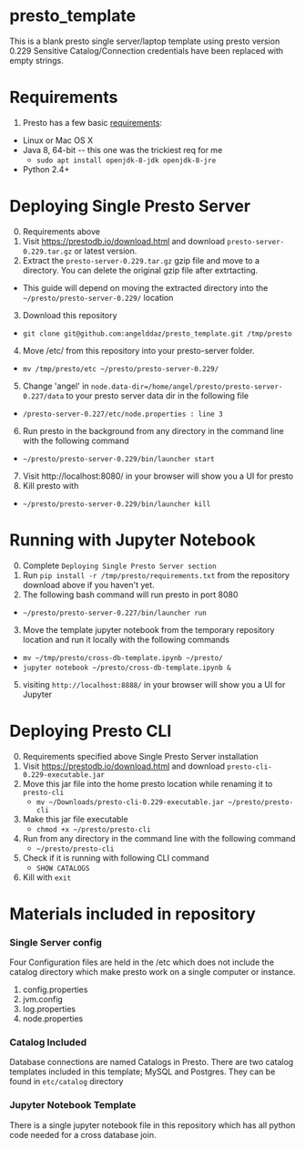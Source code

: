 # presto_template
This is a blank presto single server/laptop template using presto version 0.229
Sensitive Catalog/Connection credentials have been replaced with empty strings.

# Requirements
1. Presto has a few basic [requirements](https://prestodb.io/overview.html):
  * Linux or Mac OS X
  * Java 8, 64-bit -- this one was the trickiest req for me
    * `sudo apt install openjdk-8-jdk openjdk-8-jre`
  * Python 2.4+
  
# Deploying Single Presto Server 
0. Requirements above
1. Visit https://prestodb.io/download.html and download `presto-server-0.229.tar.gz` or latest version.
2. Extract the `presto-server-0.229.tar.gz` gzip file and move to a directory. You can delete the original gzip file after extrtacting.
  * This guide will depend on moving the extracted directory into the `~/presto/presto-server-0.229/` location
3. Download this repository
  * `git clone git@github.com:angelddaz/presto_template.git /tmp/presto`
4. Move /etc/ from this repository into your presto-server folder.
  * `mv /tmp/presto/etc ~/presto/presto-server-0.229/`
5. Change 'angel' in `node.data-dir=/home/angel/presto/presto-server-0.227/data` to your presto server data dir in the following file
  * `/presto-server-0.227/etc/node.properties : line 3 `
6. Run presto in the background from any directory in the command line with the following command
  * `~/presto/presto-server-0.229/bin/launcher start`
7. Visit http://localhost:8080/ in your browser will show you a UI for presto
8. Kill presto with
  * `~/presto/presto-server-0.229/bin/launcher kill`


# Running with Jupyter Notebook
0. Complete `Deploying Single Presto Server section`
1. Run `pip install -r /tmp/presto/requirements.txt` from the repository download above if you haven't yet.
2. The following bash command will run presto in port 8080
  * `~/presto/presto-server-0.227/bin/launcher run`
3. Move the template jupyter notebook from the temporary repository location and run it locally with the following commands
  * `mv ~/tmp/presto/cross-db-template.ipynb ~/presto/`
  * `jupyter notebook ~/presto/cross-db-template.ipynb &`
5. visiting `http://localhost:8888/` in your browser will show you a UI for Jupyter


# Deploying Presto CLI
0. Requirements specified above Single Presto Server installation
1. Visit https://prestodb.io/download.html and download `presto-cli-0.229-executable.jar`
2. Move this jar file into the home presto location while renaming it to `presto-cli`
   * `mv ~/Downloads/presto-cli-0.229-executable.jar ~/presto/presto-cli`
3. Make this jar file executable
   * `chmod +x ~/presto/presto-cli`
4. Run from any directory in the command line with the following command
   * `~/presto/presto-cli`
5. Check if it is running with following CLI command
   * `SHOW CATALOGS`
6. Kill with `exit`

# Materials included in repository
### Single Server config
Four Configuration files are held in the /etc which does not include the catalog directory which make presto work on a single computer or instance.
  1. config.properties
  2. jvm.config
  3. log.properties
  4. node.properties
### Catalog Included
Database connections are named Catalogs in Presto.
There are two catalog templates included in this template; MySQL and Postgres.
They can be found in `etc/catalog` directory

### Jupyter Notebook Template
There is a single jupyter notebook file in this repository which has all python code needed for a cross database join.
